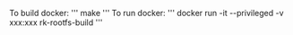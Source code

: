 To build docker:
'''
	make
'''
To run docker:
'''
	docker run -it --privileged -v xxx:xxx rk-rootfs-build
'''

